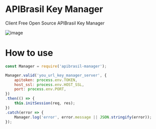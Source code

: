 # APIBrasil Key Manager
Client Free Open Source APIBrasil Key Manager

![image](https://github.com/user-attachments/assets/69d3a9a3-a52a-495b-b553-25ba2b202f47)

# How to use
```js
const Manager = require('apibrasil-manager');

Manager.valid('you_url_key_manager_server', {
    apitoken: process.env.TOKEN,
    host_ssl: process.env.HOST_SSL,
    port: process.env.PORT,
})
.then(() => {
    this.initSession(req, res);
})
.catch(error => {
    Manager.log('error', error.message || JSON.stringify(error));
});
```
